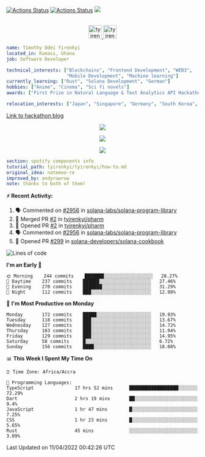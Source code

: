 [![Actions Status](https://github.com/tyirenkyi/tyirenkyi/workflows/wakatime-stats/badge.svg)](https://github.com/tyirenkyi/tyirenkyi/actions)
[![Actions Status](https://github.com/tyirenkyi/tyirenkyi/workflows/update-gh-activity/badge.svg)](https://github.com/tyirenkyi/tyirenkyi/actions)
![](https://visitor-badge.glitch.me/badge?page_id=tyirenkyi.tyirenkyi)

<p align="center">
<br/>
<a href="https://twitter.com/toyirenkyi">
  <img alt="tyirenkyi | Twitter" width="35px" src="https://drive.google.com/uc?export=view&id=1CwWfGcNmTNzSI-XmaLk0gvbHVaD5xkwx" />
</a>
<a href="https://open.spotify.com/user/6jyx0hj1911n2xd4rm3vwm8j9?si=f0e62187bc474bdf">
  <img alt="tyirenkyi's Spotify" width="35px" src="https://drive.google.com/uc?export=view&id=1mLM5RCv8vHD1eZBYJphW69eo6OVlK-Ti" />
</a>
</p>

```yaml
name: Timothy Odei Yirenkyi
located_in: Kumasi, Ghana
job: Software Developer

technical_interests: ["Blockchains", "Frontend Development", "WEB3", 
                      "Mobile Development", "Machine learning"]
currently_learning: ["Rust", "Solana Development", "German"]
hobbies: ["Anime", "Cinema", "Sci fi novels"]
awards: ["First Prize in Natural Language & Text Analytics API Hackathon"]

relocation_interests: ["Japan", "Singapore", "Germany", "South Korea", "UK"]
```

<a href="https://www.expert.ai/blog/the-story-behind-hackathon-winning-peer-reviewers-app">Link to hackathon blog</a>

<p align="center">
  <img alig src="https://github-profile-trophy.vercel.app/?username=tyirenkyi&column=6&rank=SSS,SS,S,AAA,AA,A,B,C" />
</p>


<p align="center">
  <a href="https://tyirenkyi.vercel.app/api/now-playing?open">
    <!-- Music bars move to the beat and are colored based on the track's happiness, danceability and energy! -->
    <img src="https://tyirenkyi.vercel.app/api/now-playing">
  </a>
</p>

<p align="center">
  <img src="https://tyirenkyi.vercel.app/api/top-played">
</p>
 
```yaml
section: spotify components info
tutorial_path: tyirenkyi/tyirenkyi/how-to.md
original_idea: natemoo-re
improved_by: andyruwruw
note: thanks to both of them!
```


**:zap: Recent Activity:**

<!--START_SECTION:activity-->
1. 🗣 Commented on [#2956](https://github.com/solana-labs/solana-program-library/issues/2956) in [solana-labs/solana-program-library](https://github.com/solana-labs/solana-program-library)
2. 🎉 Merged PR [#2](https://github.com/tyirenkyi/pharm/pull/2) in [tyirenkyi/pharm](https://github.com/tyirenkyi/pharm)
3. 💪 Opened PR [#2](https://github.com/tyirenkyi/pharm/pull/2) in [tyirenkyi/pharm](https://github.com/tyirenkyi/pharm)
4. 🗣 Commented on [#2956](https://github.com/solana-labs/solana-program-library/issues/2956) in [solana-labs/solana-program-library](https://github.com/solana-labs/solana-program-library)
5. 💪 Opened PR [#299](https://github.com/solana-developers/solana-cookbook/pull/299) in [solana-developers/solana-cookbook](https://github.com/solana-developers/solana-cookbook)
<!--END_SECTION:activity-->

<!--START_SECTION:waka-->
![Lines of code](https://img.shields.io/badge/From%20Hello%20World%20I%27ve%20Written-5%20Million%20lines%20of%20code-blue)

**I'm an Early 🐤** 

```text
🌞 Morning    244 commits    ███████░░░░░░░░░░░░░░░░░░   28.27% 
🌆 Daytime    237 commits    ██████░░░░░░░░░░░░░░░░░░░   27.46% 
🌃 Evening    270 commits    ███████░░░░░░░░░░░░░░░░░░   31.29% 
🌙 Night      112 commits    ███░░░░░░░░░░░░░░░░░░░░░░   12.98%

```
📅 **I'm Most Productive on Monday** 

```text
Monday       172 commits    █████░░░░░░░░░░░░░░░░░░░░   19.93% 
Tuesday      118 commits    ███░░░░░░░░░░░░░░░░░░░░░░   13.67% 
Wednesday    127 commits    ███░░░░░░░░░░░░░░░░░░░░░░   14.72% 
Thursday     103 commits    ███░░░░░░░░░░░░░░░░░░░░░░   11.94% 
Friday       129 commits    ███░░░░░░░░░░░░░░░░░░░░░░   14.95% 
Saturday     58 commits     █░░░░░░░░░░░░░░░░░░░░░░░░   6.72% 
Sunday       156 commits    ████░░░░░░░░░░░░░░░░░░░░░   18.08%

```


📊 **This Week I Spent My Time On** 

```text
⌚︎ Time Zone: Africa/Accra

💬 Programming Languages: 
TypeScript               17 hrs 52 mins      ██████████████████░░░░░░░   72.29% 
Dart                     2 hrs 19 mins       ██░░░░░░░░░░░░░░░░░░░░░░░   9.4% 
JavaScript               1 hr 47 mins        █░░░░░░░░░░░░░░░░░░░░░░░░   7.25% 
CSS                      1 hr 23 mins        █░░░░░░░░░░░░░░░░░░░░░░░░   5.65% 
Rust                     45 mins             ░░░░░░░░░░░░░░░░░░░░░░░░░   3.09%

```


 Last Updated on 11/04/2022 00:42:26 UTC
<!--END_SECTION:waka-->

